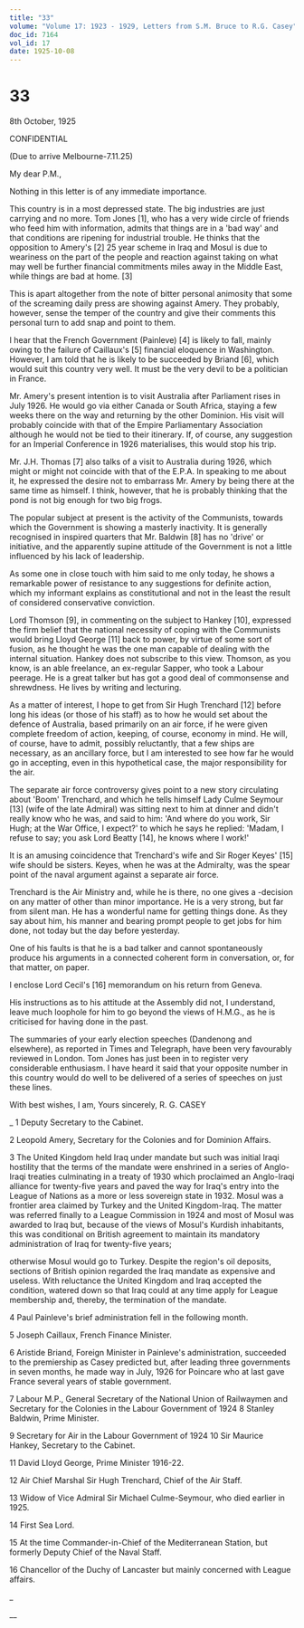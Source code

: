 ```yaml
---
title: "33"
volume: "Volume 17: 1923 - 1929, Letters from S.M. Bruce to R.G. Casey"
doc_id: 7164
vol_id: 17
date: 1925-10-08
---
```


# 33

8th October, 1925

CONFIDENTIAL

(Due to arrive Melbourne-7.11.25)

My dear P.M.,

Nothing in this letter is of any immediate importance.

This country is in a most depressed state. The big industries are just carrying and no more. Tom Jones [1], who has a very wide circle of friends who feed him with information, admits that things are in a 'bad way' and that conditions are ripening for industrial trouble. He thinks that the opposition to Amery's [2] 25 year scheme in Iraq and Mosul is due to weariness on the part of the people and reaction against taking on what may well be further financial commitments miles away in the Middle East, while things are bad at home. [3]

This is apart altogether from the note of bitter personal animosity that some of the screaming daily press are showing against Amery. They probably, however, sense the temper of the country and give their comments this personal turn to add snap and point to them.

I hear that the French Government (Painleve) [4] is likely to fall, mainly owing to the failure of Caillaux's [5] financial eloquence in Washington. However, I am told that he is likely to be succeeded by Briand [6], which would suit this country very well. It must be the very devil to be a politician in France.

Mr. Amery's present intention is to visit Australia after Parliament rises in July 1926. He would go via either Canada or South Africa, staying a few weeks there on the way and returning by the other Dominion. His visit will probably coincide with that of the Empire Parliamentary Association although he would not be tied to their itinerary. If, of course, any suggestion for an Imperial Conference in 1926 materialises, this would stop his trip.

Mr. J.H. Thomas [7] also talks of a visit to Australia during 1926, which might or might not coincide with that of the E.P.A. In speaking to me about it, he expressed the desire not to embarrass Mr. Amery by being there at the same time as himself. I think, however, that he is probably thinking that the pond is not big enough for two big frogs.

The popular subject at present is the activity of the Communists, towards which the Government is showing a masterly inactivity. It is generally recognised in inspired quarters that Mr. Baldwin [8] has no 'drive' or initiative, and the apparently supine attitude of the Government is not a little influenced by his lack of leadership.

As some one in close touch with him said to me only today, he shows a remarkable power of resistance to any suggestions for definite action, which my informant explains as constitutional and not in the least the result of considered conservative conviction.

Lord Thomson [9], in commenting on the subject to Hankey [10], expressed the firm belief that the national necessity of coping with the Communists would bring Lloyd George [11] back to power, by virtue of some sort of fusion, as he thought he was the one man capable of dealing with the internal situation. Hankey does not subscribe to this view. Thomson, as you know, is an able freelance, an ex-regular Sapper, who took a Labour peerage. He is a great talker but has got a good deal of commonsense and shrewdness. He lives by writing and lecturing.

As a matter of interest, I hope to get from Sir Hugh Trenchard [12] before long his ideas (or those of his staff) as to how he would set about the defence of Australia, based primarily on an air force, if he were given complete freedom of action, keeping, of course, economy in mind. He will, of course, have to admit, possibly reluctantly, that a few ships are necessary, as an ancillary force, but I am interested to see how far he would go in accepting, even in this hypothetical case, the major responsibility for the air.

The separate air force controversy gives point to a new story circulating about 'Boom' Trenchard, and which he tells himself Lady Culme Seymour [13] (wife of the late Admiral) was sitting next to him at dinner and didn't really know who he was, and said to him: 'And where do you work, Sir Hugh; at the War Office, I expect?' to which he says he replied: 'Madam, I refuse to say; you ask Lord Beatty [14], he knows where I work!'

It is an amusing coincidence that Trenchard's wife and Sir Roger Keyes' [15] wife should be sisters. Keyes, when he was at the Admiralty, was the spear point of the naval argument against a separate air force.

Trenchard is the Air Ministry and, while he is there, no one gives a -decision on any matter of other than minor importance. He is a very strong, but far from silent man. He has a wonderful name for getting things done. As they say about him, his manner and bearing prompt people to get jobs for him done, not today but the day before yesterday.

One of his faults is that he is a bad talker and cannot spontaneously produce his arguments in a connected coherent form in conversation, or, for that matter, on paper.

I enclose Lord Cecil's [16] memorandum on his return from Geneva.

His instructions as to his attitude at the Assembly did not, I understand, leave much loophole for him to go beyond the views of H.M.G., as he is criticised for having done in the past.

The summaries of your early election speeches (Dandenong and elsewhere), as reported in Times and Telegraph, have been very favourably reviewed in London. Tom Jones has just been in to register very considerable enthusiasm. I have heard it said that your opposite number in this country would do well to be delivered of a series of speeches on just these lines.

With best wishes, I am, Yours sincerely, R. G. CASEY 

_ 1 Deputy Secretary to the Cabinet.

2 Leopold Amery, Secretary for the Colonies and for Dominion Affairs.

3 The United Kingdom held Iraq under mandate but such was initial Iraqi hostility that the terms of the mandate were enshrined in a series of Anglo-Iraqi treaties culminating in a treaty of 1930 which proclaimed an Anglo-Iraqi alliance for twenty-five years and paved the way for Iraq's entry into the League of Nations as a more or less sovereign state in 1932. Mosul was a frontier area claimed by Turkey and the United Kingdom-Iraq. The matter was referred finally to a League Commission in 1924 and most of Mosul was awarded to Iraq but, because of the views of Mosul's Kurdish inhabitants, this was conditional on British agreement to maintain its mandatory administration of Iraq for twenty-five years;

otherwise Mosul would go to Turkey. Despite the region's oil deposits, sections of British opinion regarded the Iraq mandate as expensive and useless. With reluctance the United Kingdom and Iraq accepted the condition, watered down so that Iraq could at any time apply for League membership and, thereby, the termination of the mandate.

4 Paul Painleve's brief administration fell in the following month.

5 Joseph Caillaux, French Finance Minister.

6 Aristide Briand, Foreign Minister in Painleve's administration, succeeded to the premiership as Casey predicted but, after leading three governments in seven months, he made way in July, 1926 for Poincare who at last gave France several years of stable government.

7 Labour M.P., General Secretary of the National Union of Railwaymen and Secretary for the Colonies in the Labour Government of 1924 8 Stanley Baldwin, Prime Minister.

9 Secretary for Air in the Labour Government of 1924 10 Sir Maurice Hankey, Secretary to the Cabinet.

11 David Lloyd George, Prime Minister 1916-22.

12 Air Chief Marshal Sir Hugh Trenchard, Chief of the Air Staff.

13 Widow of Vice Admiral Sir Michael Culme-Seymour, who died earlier in 1925.

14 First Sea Lord.

15 At the time Commander-in-Chief of the Mediterranean Station, but formerly Deputy Chief of the Naval Staff.

16 Chancellor of the Duchy of Lancaster but mainly concerned with League affairs.

_

__
